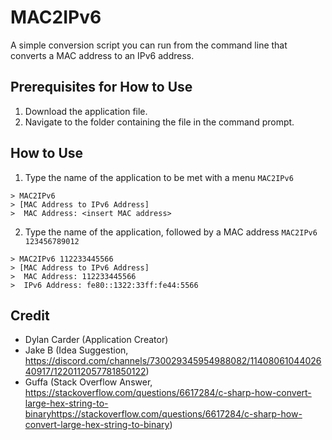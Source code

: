 # MAC2IPv6
A simple conversion script you can run from the command line that converts a MAC address to an IPv6 address.

## Prerequisites for How to Use
1. Download the application file.
2. Navigate to the folder containing the file in the command prompt.

## How to Use
1. Type the name of the application to be met with a menu `MAC2IPv6`

```
> MAC2IPv6
> [MAC Address to IPv6 Address]
>  MAC Address: <insert MAC address>

```
2. Type the name of the application, followed by a MAC address `MAC2IPv6 123456789012`

```
> MAC2IPv6 112233445566
> [MAC Address to IPv6 Address]
>  MAC Address: 112233445566
>  IPv6 Address: fe80::1322:33ff:fe44:5566

```

## Credit
- Dylan Carder  (Application Creator)
- Jake B        (Idea Suggestion, https://discord.com/channels/730029345954988082/1140806104402640917/1220112057781850122)
- Guffa         (Stack Overflow Answer, https://stackoverflow.com/questions/6617284/c-sharp-how-convert-large-hex-string-to-binaryhttps://stackoverflow.com/questions/6617284/c-sharp-how-convert-large-hex-string-to-binary)
